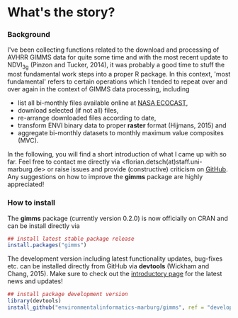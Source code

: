 
# What's the story?

### Background
I've been collecting functions related to the download and processing of AVHRR GIMMS data for quite some time and with the most recent update to NDVI<sub>3g</sub> (Pinzon and Tucker, 2014), it was probably a good time to stuff the most fundamental work steps into a proper R package. In this context, 'most fundamental' refers to certain operations which I tended to repeat over and over again in the context of GIMMS data processing, including

* list all bi-monthly files available online at [NASA ECOCAST](http://ecocast.arc.nasa.gov/data/pub/gimms/3g.v0/),
* download selected (if not all) files, 
* re-arrange downloaded files according to date, 
* transform ENVI binary data to proper **raster** format (Hijmans, 2015) and 
* aggregate bi-monthly datasets to monthly maximum value composites (MVC).

In the following, you will find a short introduction of what I came up with so far. Feel free to contact me directly via <florian.detsch(at)staff.uni-marburg.de> or raise issues and provide (constructive) criticism on [GitHub](https://github.com/environmentalinformatics-marburg/gimms). Any suggestions on how to improve the **gimms** package are highly appreciated!

### How to install
The **gimms** package (currently version 0.2.0) is now officially on CRAN and can be install directly via 


```r
## install latest stable package release
install.packages("gimms")
```

The development version including latest functionality updates, bug-fixes etc. can be installed directly from GitHub via **devtools** (Wickham and Chang, 2015). Make sure to check out the [introductory page](https://github.com/environmentalinformatics-marburg/gimms) for the latest news and updates!


```r
## install package development version
library(devtools)
install_github("environmentalinformatics-marburg/gimms", ref = "develop")
```
